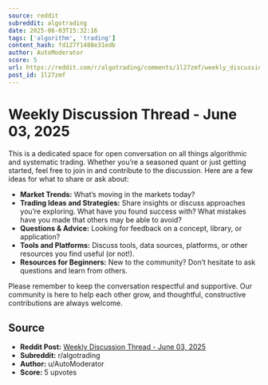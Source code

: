 ```yaml
---
source: reddit
subreddit: algotrading
date: 2025-06-03T15:32:16
tags: ['algorithm', 'trading']
content_hash: fd127f1488e31edb
author: AutoModerator
score: 5
url: https://reddit.com/r/algotrading/comments/1l27zmf/weekly_discussion_thread_june_03_2025/
post_id: 1l27zmf
---
```


# Weekly Discussion Thread - June 03, 2025

This is a dedicated space for open conversation on all things algorithmic and systematic trading. Whether you’re a seasoned quant or just getting started, feel free to join in and contribute to the discussion. Here are a few ideas for what to share or ask about:

* **Market Trends:** What’s moving in the markets today?
* **Trading Ideas and Strategies:** Share insights or discuss approaches you’re exploring. What have you found success with? What mistakes have you made that others may be able to avoid?
* **Questions & Advice:** Looking for feedback on a concept, library, or application?
* **Tools and Platforms:** Discuss tools, data sources, platforms, or other resources you find useful (or not!).
* **Resources for Beginners:** New to the community? Don’t hesitate to ask questions and learn from others.

Please remember to keep the conversation respectful and supportive. Our community is here to help each other grow, and thoughtful, constructive contributions are always welcome.

## Source

- **Reddit Post:** [Weekly Discussion Thread - June 03, 2025](https://reddit.com/r/algotrading/comments/1l27zmf/weekly_discussion_thread_june_03_2025/)
- **Subreddit:** r/algotrading
- **Author:** u/AutoModerator
- **Score:** 5 upvotes
